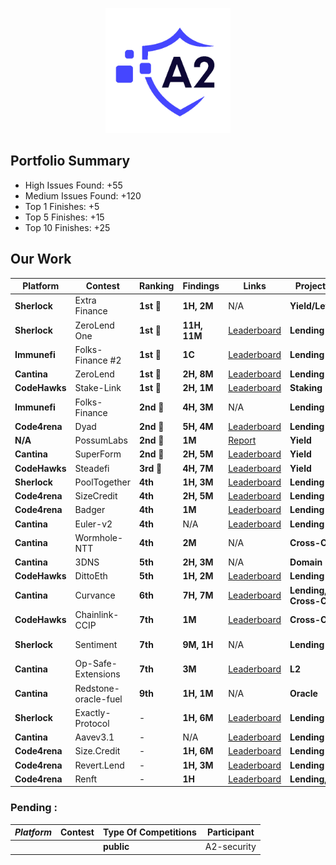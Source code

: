<p align="center">
  <img src="A2.png" alt="A2 Security Logo" width="200"/>
</p>

## Portfolio Summary

- High Issues Found: +55
- Medium Issues Found: +120
- Top 1 Finishes: +5
- Top 5 Finishes: +15
- Top 10 Finishes: +25

## Our Work
| Platform       | Contest                | Ranking        | Findings     | Links                                                                                          | Project Type            | Participant     |
|----------------|------------------------|----------------|--------------|------------------------------------------------------------------------------------------------|-------------------------|-----------------|
| **Sherlock**   | Extra Finance          | **1st** 🥇     | **1H, 2M**   | N/A                                                                                         | **Yield/Leverage**      | **A2-security** |
| **Sherlock**   | ZeroLend One           | **1st** 🥇     | **11H, 11M** | [Leaderboard](https://audits.sherlock.xyz/contests/466/leaderboard)                                                                                          | **Lending**             | **A2-security** |
| **Immunefi**   | Folks-Finance #2       | **1st** 🥇     | **1C**       | [Leaderboard](https://immunefi.com/audit-competition/mitigation-audit-folksfinance/leaderboard/#top) | **Lending**             | **A2-security** |
| **Cantina**    | ZeroLend               | **1st** 🥇     | **2H, 8M**   | [Leaderboard](https://cantina.xyz/leaderboard/a83eaf73-9cbc-495f-8607-e55d4fdaf407)            | **Lending**             | ElHaj           |
| **CodeHawks**  | Stake-Link             | **1st** 🥇     | **2H, 1M**   | [Leaderboard](https://www.codehawks.com/contests/clqf7mgla0001yeyfah59c674)                    | **Staking**             | ElHaj           |
| **Immunefi**   | Folks-Finance          | **2nd** 🥈     | **4H, 3M**   | N/A                                                                                           | **Lending**             | **A2-security** |
| **Code4rena**  | Dyad                   | **2nd** 🥈     | **5H, 4M**   | [Leaderboard](https://code4rena.com/audits/2024-04-dyad#top)                                   | **Lending**             | Alix40          |
| **N/A**        | PossumLabs             | **2nd** 🥈     | **1M**       | [Report](https://github.com/shieldify-security/audits-portfolio/blob/main/reports/PossumLabs-V2-Security-Review.pdf) | **Yield**    | ElHaj       |
| **Cantina**    | SuperForm              | **2nd** 🥈     | **2H, 5M**   | [Leaderboard](https://cantina.xyz/leaderboard/2cd0b038-3e32-4db6-b488-0f85b6f0e49f)            | **Yield**               | ElHaj           |
| **CodeHawks**  | Steadefi               | **3rd** 🥉     | **4H, 7M**   | [Leaderboard](https://www.codehawks.com/contests/clo38mm260001la08daw5cbuf)                    | **Yield**               | ElHaj           |
| **Sherlock**   | PoolTogether           | **4th**        | **1H, 3M**   | [Leaderboard](https://audits.sherlock.xyz/contests/225/leaderboard)                            | **Lending**             | ElHaj           |
| **Code4rena**  | SizeCredit             | **4th**        | **2H, 5M**   | [Leaderboard](https://code4rena.com/audits/2024-06-size#top)                                   | **Lending**             | ElHaj           |
| **Code4rena**  | Badger                 | **4th**        | **1M**       | [Leaderboard](https://code4rena.com/audits/2024-06-ebtc-zap-router#top)                        | **Lending**             | Alix40          |
| **Cantina**    | Euler-v2               | **4th**        | N/A          | [Leaderboard](https://cantina.xyz/competitions/41306bb9-2bb8-4da6-95c3-66b85e11639f/leaderboard)| **Lending**             | Alix40          |
| **Cantina**    | Wormhole-NTT           | **4th**        | **2M**       | N/A                                                                                            | **Cross-Chain**         | ElHaj           |
| **Cantina**    | 3DNS                   | **5th**        | **2H, 3M**   | N/A                                                                                            | **Domain**              | ElHaj           |
| **CodeHawks**  | DittoEth               | **5th**        | **1H, 2M**   | [Leaderboard](https://www.codehawks.com/contests/clm871gl00001mp081mzjdlwc)                    | **Lending**             | ElHaj           |
| **Cantina**    | Curvance               | **6th**        | **7H, 7M**   | [Leaderboard](https://cantina.xyz/competitions/ac757733-81a4-43c7-8f49-17c5b135cdff/leaderboard)| **Lending, Cross-Chain**| Alix40          |
| **CodeHawks**  | Chainlink-CCIP         | **7th**        | **1M**       | [Leaderboard](https://www.codehawks.com/contests/clo38mm260001la08daw5cbuf)                    | **Cross-Chain**         | **A2-security** |
| **Sherlock**   | Sentiment              | **7th**        | **9M, 1H**   | N/A                                                                                           | **Lending**             | **A2-security** |
| **Cantina**    | Op-Safe-Extensions     | **7th**        | **3M**       | [Leaderboard](https://cantina.xyz/leaderboard/d47f8096-8858-437d-a9f5-2fe85ac9b95e)            | **L2**                  | ElHaj           |
| **Cantina**    | Redstone-oracle-fuel   | **9th**        | **1H, 1M**   | N/A                                                                                           | **Oracle**              | **A2-security** |
| **Sherlock**   | Exactly-Protocol       | -              | **1H, 6M**   | [Leaderboard](https://audits.sherlock.xyz/contests/247/leaderboard)                            | **Lending**             | ElHaj           |
| **Cantina**    | Aavev3.1               | -              | N/A          | [Leaderboard](https://cantina.xyz/competitions/5ffcedec-7e2e-4717-a3e4-e9041ca541c2/leaderboard)| **Lending**             | Alix40          |
| **Code4rena**  | Size.Credit            | -              | **1H, 6M**   | [Leaderboard](https://code4rena.com/audits/2024-06-size#top)                                   | **Lending**             | Alix40          |
| **Code4rena**  | Revert.Lend            | -              | **1H, 3M**   | [Leaderboard](https://code4rena.com/audits/2024-03-revert-lend#top)                            | **Lending**             | Alix40          |
| **Code4rena**  | Renft                  | -              | **1H**       | [Leaderboard](https://code4rena.com/audits/2024-01-renft#top)                                  | **Lending, NFT**        | Alix40          |


   ###  Pending : 
  | *Platform*   | Contest               | Type Of Competitions | Participant |
  |------------|------------------------|----------------------|------------------------------------|
  | | | **public**| A2-security|
